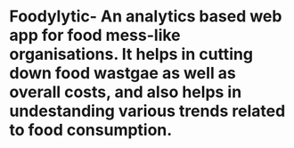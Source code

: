 # Foodylytic- An analytics based web app for food mess-like organisations. It helps in cutting down food wastgae as well as overall costs, and also helps in undestanding various trends related to food consumption.
